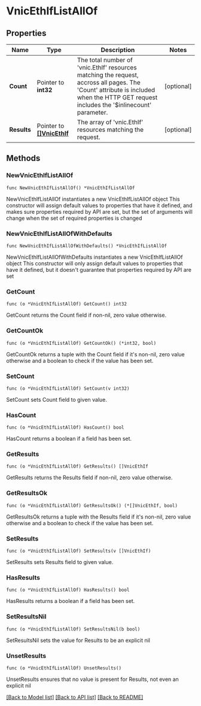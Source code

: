# VnicEthIfListAllOf

## Properties

Name | Type | Description | Notes
------------ | ------------- | ------------- | -------------
**Count** | Pointer to **int32** | The total number of &#39;vnic.EthIf&#39; resources matching the request, accross all pages. The &#39;Count&#39; attribute is included when the HTTP GET request includes the &#39;$inlinecount&#39; parameter. | [optional] 
**Results** | Pointer to [**[]VnicEthIf**](vnic.EthIf.md) | The array of &#39;vnic.EthIf&#39; resources matching the request. | [optional] 

## Methods

### NewVnicEthIfListAllOf

`func NewVnicEthIfListAllOf() *VnicEthIfListAllOf`

NewVnicEthIfListAllOf instantiates a new VnicEthIfListAllOf object
This constructor will assign default values to properties that have it defined,
and makes sure properties required by API are set, but the set of arguments
will change when the set of required properties is changed

### NewVnicEthIfListAllOfWithDefaults

`func NewVnicEthIfListAllOfWithDefaults() *VnicEthIfListAllOf`

NewVnicEthIfListAllOfWithDefaults instantiates a new VnicEthIfListAllOf object
This constructor will only assign default values to properties that have it defined,
but it doesn't guarantee that properties required by API are set

### GetCount

`func (o *VnicEthIfListAllOf) GetCount() int32`

GetCount returns the Count field if non-nil, zero value otherwise.

### GetCountOk

`func (o *VnicEthIfListAllOf) GetCountOk() (*int32, bool)`

GetCountOk returns a tuple with the Count field if it's non-nil, zero value otherwise
and a boolean to check if the value has been set.

### SetCount

`func (o *VnicEthIfListAllOf) SetCount(v int32)`

SetCount sets Count field to given value.

### HasCount

`func (o *VnicEthIfListAllOf) HasCount() bool`

HasCount returns a boolean if a field has been set.

### GetResults

`func (o *VnicEthIfListAllOf) GetResults() []VnicEthIf`

GetResults returns the Results field if non-nil, zero value otherwise.

### GetResultsOk

`func (o *VnicEthIfListAllOf) GetResultsOk() (*[]VnicEthIf, bool)`

GetResultsOk returns a tuple with the Results field if it's non-nil, zero value otherwise
and a boolean to check if the value has been set.

### SetResults

`func (o *VnicEthIfListAllOf) SetResults(v []VnicEthIf)`

SetResults sets Results field to given value.

### HasResults

`func (o *VnicEthIfListAllOf) HasResults() bool`

HasResults returns a boolean if a field has been set.

### SetResultsNil

`func (o *VnicEthIfListAllOf) SetResultsNil(b bool)`

 SetResultsNil sets the value for Results to be an explicit nil

### UnsetResults
`func (o *VnicEthIfListAllOf) UnsetResults()`

UnsetResults ensures that no value is present for Results, not even an explicit nil

[[Back to Model list]](../README.md#documentation-for-models) [[Back to API list]](../README.md#documentation-for-api-endpoints) [[Back to README]](../README.md)


